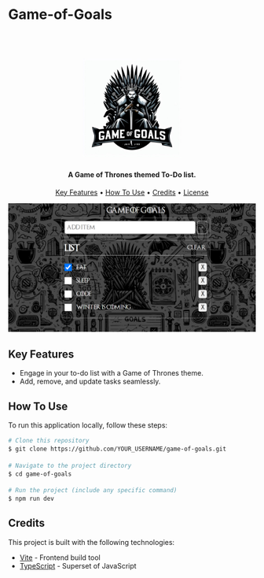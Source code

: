 # Game-of-Goals

<h1 align="center">
  <br>
  <img src="./logo.jpeg" alt="Game of Goals" width="200">
  <br>
</h1>

<h4 align="center">A Game of Thrones themed To-Do list.</h4>


<p align="center">
  <a href="#key-features">Key Features</a> •
  <a href="#how-to-use">How To Use</a> •
  <a href="#credits">Credits</a> •
  <a href="#license">License</a>
</p>

![screenshot](./screenshot.png)

## Key Features

- Engage in your to-do list with a Game of Thrones theme.
- Add, remove, and update tasks seamlessly.

## How To Use

To run this application locally, follow these steps:

```bash
# Clone this repository
$ git clone https://github.com/YOUR_USERNAME/game-of-goals.git

# Navigate to the project directory
$ cd game-of-goals

# Run the project (include any specific command)
$ npm run dev
```

## Credits

This project is built with the following technologies:

- [Vite](https://vitejs.dev/) - Frontend build tool
- [TypeScript](https://www.typescriptlang.org/) - Superset of JavaScript
